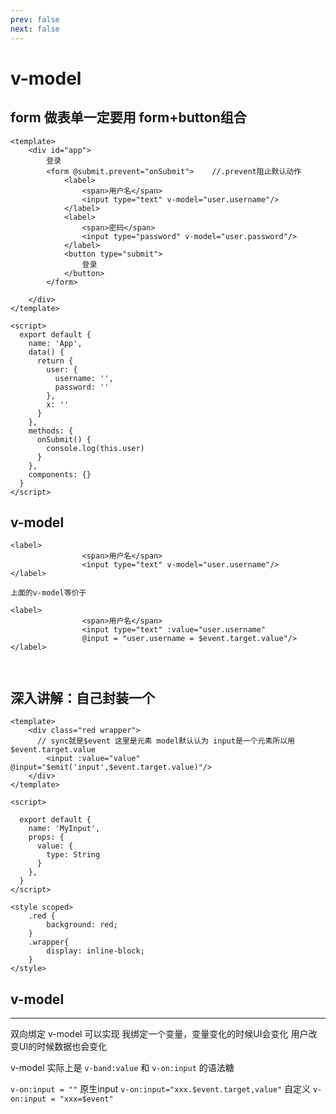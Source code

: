```yaml
---
prev: false
next: false
---
```

# v-model

## form    做表单一定要用 form+button组合

```vue
<template>
    <div id="app">
        登录
        <form @submit.prevent="onSubmit">    //.prevent阻止默认动作
            <label>
                <span>用户名</span>
                <input type="text" v-model="user.username"/>
            </label>
            <label>
                <span>密码</span>
                <input type="password" v-model="user.password"/>
            </label>
            <button type="submit">
                登录
            </button>
        </form>

    </div>
</template>

<script>
  export default {
    name: 'App',
    data() {
      return {
        user: {
          username: '',
          password: ''
        },
        x: ''
      }
    },
    methods: {
      onSubmit() {
        console.log(this.user)
      }
    },
    components: {}
  }
</script>
```

## v-model

```vue
<label>
                <span>用户名</span>
                <input type="text" v-model="user.username"/>
</label> 

上面的v-model等价于

<label>
                <span>用户名</span>
                <input type="text" :value="user.username"
                @input = "user.username = $event.target.value"/>
</label>



```

## 深入讲解：自己封装一个

```vue
<template>
    <div class="red wrapper">
      // sync就是$event 这里是元素 model默认认为 input是一个元素所以用 $event.target.value
        <input :value="value" @input="$emit('input',$event.target.value)"/>
    </div>
</template>

<script>

  export default {
    name: 'MyInput',
    props: {
      value: {
        type: String
      }
    },
  }
</script>

<style scoped>
    .red {
        background: red;
    }
    .wrapper{
        display: inline-block;
    }
</style>
```

## v-model

---

双向绑定
v-model 可以实现 我绑定一个变量，变量变化的时候UI会变化 用户改变UI的时候数据也会变化

v-model 实际上是 `v-band:value` 和 `v-on:input` 的语法糖

`v-on:input = ""`
原生input    `v-on:input="xxx.$event.target,value"`
自定义        `v-on:input = "xxx=$event"`
